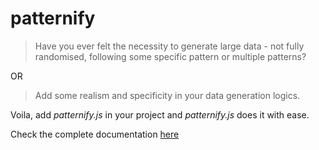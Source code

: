 # **patternify**

> Have you ever felt the necessity to generate large data - not fully randomised, following some specific pattern or multiple patterns? 

OR

> Add some realism and specificity in your data generation logics.

Voila, add *patternify.js* in your project and *patternify.js* does it with ease. 

Check the complete documentation [here](https://github.com/AyanGhatak/patternify/blob/master/docs/Documentation.md)